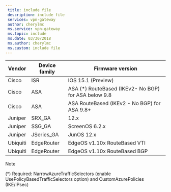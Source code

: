 ```yaml
---
 title: include file
 description: include file
 services: vpn-gateway
 author: cherylmc
 ms.service: vpn-gateway
 ms.topic: include
 ms.date: 03/30/2018
 ms.author: cherylmc
 ms.custom: include file
---
```

| **Vendor** | **Device family** | **Firmware version** |
| --- | --- | --- |
|Cisco | ISR| IOS 15.1 (Preview)|
|Cisco | ASA | ASA (*) RouteBased (IKEv2- No BGP) for ASA below 9.8 |
|Cisco | ASA | ASA RouteBased (IKEv2 - No BGP) for ASA 9.8+ |
|Juniper | SRX_GA | 12.x|
|Juniper | SSG_GA | ScreenOS 6.2.x|
|Juniper | JSeries_GA | JunOS 12.x|
|Ubiquiti| EdgeRouter| EdgeOS v1.10x RouteBased VTI|
|Ubiquiti| EdgeRouter| EdgeOS v1.10x RouteBased BGP|

> [!NOTE]
> (*) Required: NarrowAzureTrafficSelectors (enable UsePolicyBasedTrafficSelectors option) and CustomAzurePolicies (IKE/IPsec)
>
